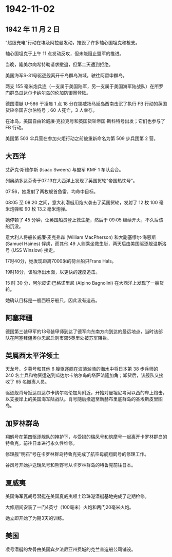 # 1942-11-02

## 1942 年 11 月 2 日

"超级充电"行动在埃及阿拉曼发动，摧毁了许多轴心国坦克和枪支。

轴心国坦克于上午 11 点发动反攻，但未能阻止盟军的推进。

当晚，隆美尔向希特勒请求撤退，但第二天遭到拒绝。

美国海军S-31号驱逐舰离开千岛群岛海域，驶往阿留申群岛。

两支 155
毫米炮兵连（一支属于美国陆军，另一支属于美国海军陆战队）在所罗门群岛瓜达尔卡纳尔岛的伦加防御圈登陆。

德国潜艇 U-586 于凌晨 1 点 18 分在挪威扬马延岛西南击沉了执行 FB
行动的英国货轮帝国吉尔伯特号；60 人死亡，3 人幸存。

在冰岛，美国自由轮威廉·克拉克号和英国货轮帝国·斯科特号出发；它们也参与了
FB 行动。

美国第 503 伞兵营在参加火炬行动之前被重新命名为第 509 步兵团第 2 营。

## 大西洋

艾萨克·斯维尔斯 (Isaac Sweers) 与盟军 KMF 1 车队会合。

列奥纳多达芬奇于07:13在大西洋上发现了英国货轮"帝国热忱号"。

07:56，她发射了两枚舰首鱼雷，均命中目标。

08:05 至 08:20 之间，意大利潜艇用炮火袭击了英国货轮，发射了 12 枚 100
毫米炮弹和 90 枚 13.2 毫米炮弹。

她停顿了 45 分钟，让英国船员登上救生艇，然后于 09:05
继续开火，不久后该船沉没。

意大利人将船长威廉·麦克弗森 (William MacPherson) 和大副塞缪尔·海恩斯
(Samuel Haines) 俘虏，而其他 49
人则乘坐救生艇，两天后由美国驱逐舰温斯洛号 (USS Winslow) 接走。

17时40分，她发现距离7000米的荷兰船只Frans Hals。

19时18分，该船浮出水面，以更快的速度追击。

15 时 30 分，阿尔皮诺·巴格诺里尼 (Alpino Bagnolini)
在大西洋上发现了一艘货轮。

她确认目标是一艘西班牙船只，因此没有追击。

## 阿塞拜疆

德国第三装甲军的13号装甲师到达了德军向东南方向到达的最远地点，当时该部队在阿塞拜疆奥尔忠尼启则市郊5英里处被苏军阻拦。

## 英属西太平洋领土

天龙号、夕暮号和其他 6 艘驱逐舰在波涛汹涌的海水中将日本第 38 步兵师的
240
名士兵和物资运送到瓜达尔卡纳尔岛的塔萨法隆加角；卸货后，该舰队又接收了
65 名撤离人员。

驱逐舰肖号抵达瓜达尔卡纳尔岛伦加角附近，开始对曼坦尼考河以西的岸上炮击，以支援岸上的美国海军陆战队。肖号随后撤退至新赫布里底群岛的圣埃斯皮里图岛。

## 加罗林群岛

翔鹤号在第四驱逐舰队的掩护下，与受损的瑞凤号和筑摩号一起离开卡罗林群岛的特鲁克，前往日本进行永久性维修。

修理舰"明石"号在卡罗林群岛特鲁克完成了航空母舰翔鹤号的修理工作。

谷风号开始护送瑞凤号和熊野号从卡罗林群岛的特鲁克前往日本。

## 夏威夷

美国海军瓦胡号潜艇在美国夏威夷领土珍珠港潜艇基地完成了定期检修。

大修期间安装了一门4英寸（100毫米）火炮和两门20毫米火炮。

她立即开始了为期3天的训练。

## 美国

凌号潜艇的龙骨由美国宾夕法尼亚州费城的克兰普造船公司铺设。

